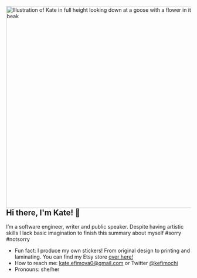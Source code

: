 <img align="right" src="https://user-images.githubusercontent.com/47342588/119244589-fc3dec00-bb26-11eb-91a6-f6e038ae191c.jpg" alt="Illustration of Kate in full height looking down at a goose with a flower in it's beak" width="550px" />

## Hi there, I'm Kate! 👋

I’m a software engineer, writer and public speaker. Despite having artistic skills I lack basic imagination to finish this summary about myself #sorry #notsorry

-   Fun fact: I produce my own stickers! From original design to printing and laminating. You can find my Etsy store [over here!](https://www.etsy.com/shop/KefiStore)
-   How to reach me: kate.efimova0@gmail.com or Twitter [@kefimochi](https://twitter.com/kefimochi)
-   Pronouns: she/her
